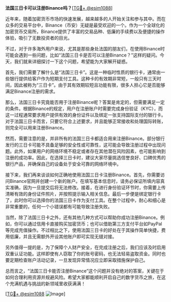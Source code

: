 **法国三日卡可以注册Binance吗？**[[TG💪+ @esim1088](https://t.me/s/esim1088)]

近年来，随着加密货币市场的快速发展，越来越多的人开始关注和参与其中。而在众多的交易平台中，Binance（币安）无疑是最受欢迎的一个。作为一个全球化的加密货币交易所，Binance提供了丰富的交易品种、低廉的手续费以及便捷的操作体验，吸引了无数投资者的目光。

不过，对于许多海外用户来说，尤其是那些身处法国的朋友们，在使用Binance时可能会遇到一些问题，比如“法国三日卡是否可以注册Binance？”这样的疑问。今天，我们就来详细探讨一下这个问题，希望能为大家解开疑惑。

首先，我们需要了解什么是“法国三日卡”。这是一种临时性质的银行卡，通常由一些银行提供给客户作为短期支付工具。这种卡的有效期非常短，一般只有三天时间，因此被称为“三日卡”。由于其有效期较短且功能有限，很多人担心它是否能够满足Binance注册的需求。

那么，法国三日卡究竟能否用于注册Binance呢？答案是肯定的，但需要满足一定的条件。根据Binance的规定，用户在注册账户时需要完成身份验证（KYC），而这一过程通常要求用户提供有效的身份证件以及绑定一张支持国际支付的银行卡。对于法国三日卡而言，只要它符合上述要求，并且能够正常接收和处理国际转账，则完全可以用来注册Binance。

然而，需要注意的是，并非所有的法国三日卡都适合用来注册Binance。部分银行发行的三日卡可能不具备足够的安全性或可靠性，这可能会导致注册过程中出现问题。此外，如果用户的网络环境不稳定或者存在其他潜在风险因素，也可能影响到注册的成功率。因此，在选择三日卡时，建议大家尽量挑选信誉良好、口碑优秀的银行产品，并确保自己的设备处于安全可靠的网络环境中。

接下来，我们再来谈谈如何正确地使用法国三日卡注册Binance。首先，你需要访问Binance官网并创建一个新的账户。在填写基本信息时，请务必保证所填内容真实准确，因为一旦提交后将无法修改。接着，在进行身份验证环节时，你需要上传清晰有效的身份证件照片，并按照提示输入相关信息。最后一步便是绑定银行卡了，此时你可以选择你的法国三日卡作为支付工具。在整个过程中，耐心和细心是非常重要的，任何一个小错误都有可能导致注册失败。

当然，除了法国三日卡之外，还有其他几种方式可以帮助你成功注册Binance。例如，你可以通过信用卡直接购买加密货币；也可以借助第三方支付平台如PayPal等完成充值操作。不过相比之下，使用法国三日卡的好处在于其操作简单快捷，费用低廉，并且无需额外开设其他账户即可实现无缝对接。

另外值得一提的是，为了保障个人财产安全，在完成注册之后，我们应该及时启用双重认证功能。这样即使有人窃取了你的账号密码，也无法轻易盗取资金。同时也要定期检查账户活动记录，一旦发现异常情况应立即采取措施保护自己。

总而言之，“法国三日卡能否注册Binance”这个问题并没有绝对的答案，关键在于如何合理利用资源并规避风险。希望大家都能顺利开启自己的数字货币之旅，在这个充满机遇与挑战的新领域里收获满满！

[[TG💪+ @esim1088](https://t.me/s/esim1088) ![Image](https://i.postimg.cc/4NQfJmqS/Snipaste-2025-05-13-00-14-12.png)]